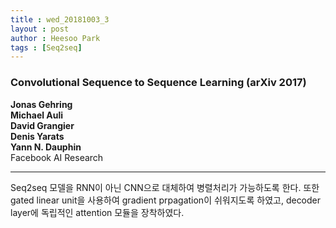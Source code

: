 ```yaml
---
title : wed_20181003_3
layout : post
author : Heesoo Park
tags : [Seq2seq]
---
```


<h3>Convolutional Sequence to Sequence Learning (arXiv 2017) </h3>


<p>

<b>Jonas Gehring<br/>
Michael Auli<br/>
David Grangier<br/>
Denis Yarats<br/>
Yann N. Dauphin<br/></b>
Facebook AI Research

</p>

<hr />
<p>
Seq2seq 모델을 RNN이 아닌 CNN으로 대체하여 병렬처리가 가능하도록 한다. 또한 gated linear unit을 사용하여 gradient prpagation이 쉬워지도록 하였고, decoder layer에 독립적인 attention 모듈을 장착하였다.
<br/>
</p>